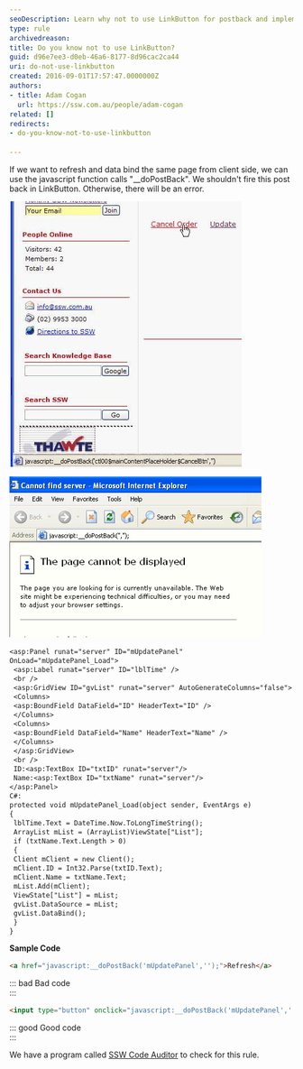 ```yaml
---
seoDescription: Learn why not to use LinkButton for postback and implement correctly in ASP.NET
type: rule
archivedreason: 
title: Do you know not to use LinkButton?
guid: d96e7ee3-d0eb-46a6-8177-8d96cac2ca44
uri: do-not-use-linkbutton
created: 2016-09-01T17:57:47.0000000Z
authors:
- title: Adam Cogan
  url: https://ssw.com.au/people/adam-cogan
related: []
redirects:
- do-you-know-not-to-use-linkbutton

---
```


If we want to refresh and data bind the same page from client side, we can use the javascript function calls "\_\_doPostBack". We shouldn't fire this post back in LinkButton. Otherwise, there will be an error.

<!--endintro-->

![Figure: Right click the link with \_\_doPostBack event](RightClickLink.gif)  

![Figure: New window with incorrect URL](PostBack.gif)  


``` aspnet
<asp:Panel runat="server" ID="mUpdatePanel" OnLoad="mUpdatePanel_Load">
 <asp:Label runat="server" ID="lblTime" />
 <br />
 <asp:GridView ID="gvList" runat="server" AutoGenerateColumns="false">
 <Columns>
 <asp:BoundField DataField="ID" HeaderText="ID" />
 </Columns>
 <Columns>
 <asp:BoundField DataField="Name" HeaderText="Name" />
 </Columns>
 </asp:GridView>
 <br />
 ID:<asp:TextBox ID="txtID" runat="server"/>
 Name:<asp:TextBox ID="txtName" runat="server"/>
</asp:Panel>
C#:
protected void mUpdatePanel_Load(object sender, EventArgs e)
{
 lblTime.Text = DateTime.Now.ToLongTimeString();
 ArrayList mList = (ArrayList)ViewState["List"];
 if (txtName.Text.Length > 0)
 {
 Client mClient = new Client();
 mClient.ID = Int32.Parse(txtID.Text);
 mClient.Name = txtName.Text;
 mList.Add(mClient);
 ViewState["List"] = mList;
 gvList.DataSource = mList;
 gvList.DataBind();
 }
}
```

**Sample Code** 

``` html
<a href="javascript:__doPostBack('mUpdatePanel','');">Refresh</a>
```
::: bad
Bad code  
:::

``` html
<input type="button" onclick="javascript:__doPostBack('mUpdatePanel','');" value="Refresh" />
```
::: good
Good code  
:::

We have a program called [SSW Code Auditor](https://www.ssw.com.au/ssw/CodeAuditor/) to check for this rule.